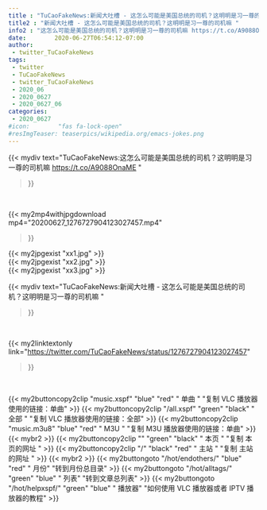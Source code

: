 ```yaml
---
title : "TuCaoFakeNews:新闻大吐槽 - 这怎么可能是美国总统的司机？这明明是习一尊的司机嘛 "
title2 : "新闻大吐槽 - 这怎么可能是美国总统的司机？这明明是习一尊的司机嘛 "
info2 : "这怎么可能是美国总统的司机？这明明是习一尊的司机嘛 https://t.co/A9088OnaME "
date:        2020-06-27T06:54:12-07:00
author:
 - twitter_TuCaoFakeNews
tags:
 - twitter
 - TuCaoFakeNews
 - twitter_TuCaoFakeNews
 - 2020_06
 - 2020_0627
 - 2020_0627_06
categories:
 - 2020_0627
#icon:        "fas fa-lock-open"
#resImgTeaser: teaserpics/wikipedia.org/emacs-jokes.png
---
```


{{< mydiv text="TuCaoFakeNews:这怎么可能是美国总统的司机？这明明是习一尊的司机嘛 https://t.co/A9088OnaME "
>}}
<br>


{{< my2mp4withjpgdownload mp4="20200627_1276727904123027457.mp4"
>}}

{{< my2jpgexist "xx1.jpg" >}}<br>
{{< my2jpgexist "xx2.jpg" >}}<br>
{{< my2jpgexist "xx3.jpg" >}}<br>



{{< mydiv text="TuCaoFakeNews:新闻大吐槽 - 这怎么可能是美国总统的司机？这明明是习一尊的司机嘛 "
>}}
<br>

{{< my2linktextonly link="https://twitter.com/TuCaoFakeNews/status/1276727904123027457"
>}}


<br>

{{< my2buttoncopy2clip "music.xspf"        "blue"   "red"    " 单曲 "  "复制 VLC 播放器使用的链接：单曲" >}} {{< my2buttoncopy2clip "/all.xspf"         "green"  "black"  " 全部 "  "复制 VLC 播放器使用的链接：全部" >}} {{< my2buttoncopy2clip "music.m3u8"        "blue"   "red"    " M3U  "    "复制 M3U 播放器使用的链接：单曲" >}} {{< mybr2 >}} {{< my2buttoncopy2clip ""                  "green"  "black"  " 本页 "    "复制 本页的网址 " >}} {{< my2buttoncopy2clip "/"                 "black"  "red"    " 主站 "    "复制 主站的网址 " >}} {{< mybr2 >}} {{< my2buttongoto      "/hot/endothers/"   "blue"   "red"    " 月份"   "转到月份总目录" >}} {{< my2buttongoto      "/hot/alltags/"     "green"  "blue"   " 列表"   "转到文章总列表" >}} {{< my2buttongoto      "/hot/helpxspf/"    "green"  "blue"   " 播放器" "如何使用 VLC 播放器或者 IPTV 播放器的教程" >}} 
